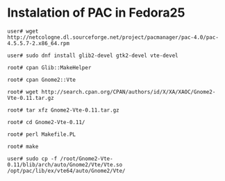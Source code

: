# Instalation of PAC in Fedora25

`user# wget http://netcologne.dl.sourceforge.net/project/pacmanager/pac-4.0/pac-4.5.5.7-2.x86_64.rpm`

`user# sudo dnf install glib2-devel gtk2-devel vte-devel`


`root# cpan Glib::MakeHelper`

`root# cpan Gnome2::Vte`

`root# wget http://search.cpan.org/CPAN/authors/id/X/XA/XAOC/Gnome2-Vte-0.11.tar.gz`

`root# tar xfz Gnome2-Vte-0.11.tar.gz`

`root# cd Gnome2-Vte-0.11/`

`root# perl Makefile.PL`

`root# make`

`user# sudo cp -f /root/Gnome2-Vte-0.11/blib/arch/auto/Gnome2/Vte/Vte.so /opt/pac/lib/ex/vte64/auto/Gnome2/Vte/`
